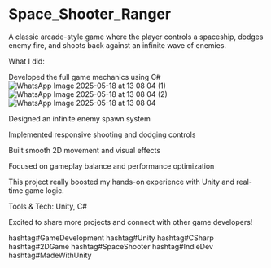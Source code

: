 # Space_Shooter_Ranger
A classic arcade-style game where the player controls a spaceship, dodges enemy fire, and shoots back against an infinite wave of enemies.

What I did:

Developed the full game mechanics using C#
![WhatsApp Image 2025-05-18 at 13 08 04 (1)](https://github.com/user-attachments/assets/58e4fbc1-1286-469e-879e-d61303180bf5)
![WhatsApp Image 2025-05-18 at 13 08 04 (2)](https://github.com/user-attachments/assets/91b46dc0-7a83-4e4c-aa93-d55a091bb015)
![WhatsApp Image 2025-05-18 at 13 08 04](https://github.com/user-attachments/assets/f9dd8589-2ba6-45d4-b0f3-85afe3cec9f6)

Designed an infinite enemy spawn system

Implemented responsive shooting and dodging controls

Built smooth 2D movement and visual effects

Focused on gameplay balance and performance optimization


This project really boosted my hands-on experience with Unity and real-time game logic.

Tools & Tech: Unity, C#

Excited to share more projects and connect with other game developers!

hashtag#GameDevelopment hashtag#Unity hashtag#CSharp hashtag#2DGame hashtag#SpaceShooter hashtag#IndieDev hashtag#MadeWithUnity
